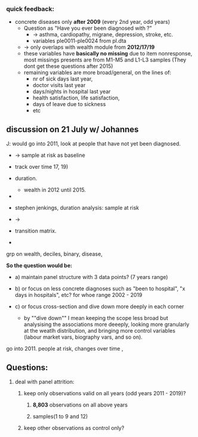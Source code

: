 ### quick feedback:

- concrete diseases only **after 2009** (every 2nd year, odd years)
   - Question as "Have you ever been diagnosed with ?"
      - -> asthma, cardiopathy, migrane, depression, stroke, etc.
      - variables ple0011-ple0024 from pl.dta
   - -> only overlaps with wealth module from **2012/17/19**
   - these variables have **basically no missing** due to item nonresponse, most missings presents are from M1-M5 and L1-L3 samples (They dont get these questions after 2015)
   - remaining variables are more broad/general, on the lines of:
      - nr of sick days last year,
      - doctor visits last year
      - days/nights in hospital last year
      - health satisfaction, life satisfaction,
      - days of leave due to sickness
      - etc



## discussion on 21 July w/ Johannes

J: would go into 2011, look at people that have not yet been diagnosed. 

- -> sample at risk as baseline

- track over time 17, 19)

- duration. 
  
   - wealth in 2012 until 2015.  

- 

- stephen jenkings, duration analysis: sample at risk

- -> 

- transition matrix. 

- 

grp on wealth, deciles, binary, disease, 



**So the question would be:**

- a) maintain panel structure with 3 data points? (7 years range)

- b) or focus on less concrete diagnoses such as "been to hospital", "x days in hospitals", etc? for whoe range 2002 - 2019

- c) or focus cross-section and dive down more deeply in each corner
  
   - by ""dive down"" I mean keeping the scope less broad but analysising the associations more deeeply, looking more granularly at the weatlh distribution, and bringing more control variables (labour market vars, biography vars, and so on).





go into 2011. people at risk, changes over time ,

## Questions:

1) deal with panel attrition:
   
    1) keep only observations valid on all years (odd years 2011 - 2019)?
       
        1) **8,803** observations on all above years
       
        2) samples(1 to 9 and 12)
   
    2) keep other observations as control only? 







